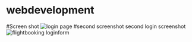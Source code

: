 # webdevelopment
#Screen shot ![login page](https://github.com/Asadullah67801/webdevelopment/assets/123829636/278a9637-4571-4609-8df4-69b3187a078d)
#second screenshot
second login screenshot![flightbooking loginform](https://github.com/Asadullah67801/webdevelopment/assets/123829636/4199909b-fec2-4af4-8906-af3fb1415001)

